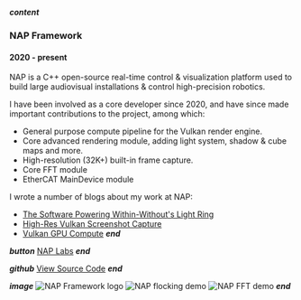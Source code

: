 ___content___
### NAP Framework
#### 2020 - present

NAP is a C++ open-source real-time control & visualization platform used to build large audiovisual installations & control high-precision robotics.

I have been involved as a core developer since 2020, and have since made important contributions to the project, among which:

- General purpose compute pipeline for the Vulkan render engine.
- Core advanced rendering module, adding light system, shadow & cube maps and more.
- High-resolution (32K+) built-in frame capture.
- Core FFT module
- EtherCAT MainDevice module

I wrote a number of blogs about my work at NAP:

- [The Software Powering Within-Without's Light Ring](https://blog.nap-framework.tech/d5/d6f/md_articles_003_within_without)
- [High-Res Vulkan Screenshot Capture](https://blog.nap-framework.tech/df/dc8/md_articles_004_nap_snapshot)
- [Vulkan GPU Compute](https://blog.nap-framework.tech/df/d25/md_articles_007_nap_vulkan_compute" )
___end___

___button___
[NAP Labs](https://nap-labs.tech)
___end___

___github___
[View Source Code](https://github.com/napframework/nap)
___end___

___image___
![NAP Framework logo](../images/nap_logo_blue.svg)
![NAP flocking demo](../images/flock.jpg)
![NAP FFT demo](../images/fft.jpg)
___end___
